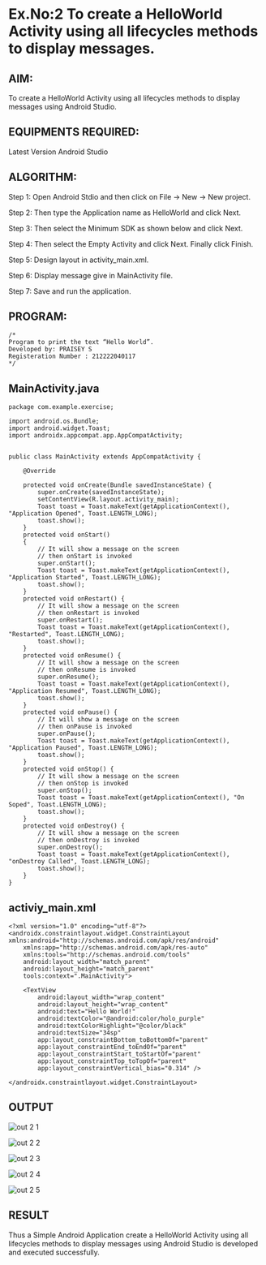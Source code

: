 # Ex.No:2 To create a HelloWorld Activity using all lifecycles methods to display messages.


## AIM:

To create a HelloWorld Activity using all lifecycles methods to display messages using Android Studio.

## EQUIPMENTS REQUIRED:

Latest Version Android Studio

## ALGORITHM:

Step 1: Open Android Stdio and then click on File -> New -> New project.

Step 2: Then type the Application name as HelloWorld and click Next. 

Step 3: Then select the Minimum SDK as shown below and click Next.

Step 4: Then select the Empty Activity and click Next. Finally click Finish.

Step 5: Design layout in activity_main.xml.

Step 6: Display message give in MainActivity file.

Step 7: Save and run the application.

## PROGRAM:
```
/*
Program to print the text “Hello World”.
Developed by: PRAISEY S
Registeration Number : 212222040117
*/
```
## MainActivity.java
```
package com.example.exercise;

import android.os.Bundle;
import android.widget.Toast;
import androidx.appcompat.app.AppCompatActivity;


public class MainActivity extends AppCompatActivity {

    @Override

    protected void onCreate(Bundle savedInstanceState) {
        super.onCreate(savedInstanceState);
        setContentView(R.layout.activity_main);
        Toast toast = Toast.makeText(getApplicationContext(), "Application Opened", Toast.LENGTH_LONG);
        toast.show();
    }
    protected void onStart()
    {
        // It will show a message on the screen
        // then onStart is invoked
        super.onStart();
        Toast toast = Toast.makeText(getApplicationContext(), "Application Started", Toast.LENGTH_LONG);
        toast.show();
    }
    protected void onRestart() {
        // It will show a message on the screen
        // then onRestart is invoked
        super.onRestart();
        Toast toast = Toast.makeText(getApplicationContext(), "Restarted", Toast.LENGTH_LONG);
        toast.show();
    }
    protected void onResume() {
        // It will show a message on the screen
        // then onResume is invoked
        super.onResume();
        Toast toast = Toast.makeText(getApplicationContext(), "Application Resumed", Toast.LENGTH_LONG);
        toast.show();
    }
    protected void onPause() {
        // It will show a message on the screen
        // then onPause is invoked
        super.onPause();
        Toast toast = Toast.makeText(getApplicationContext(), "Application Paused", Toast.LENGTH_LONG);
        toast.show();
    }
    protected void onStop() {
        // It will show a message on the screen
        // then onStop is invoked
        super.onStop();
        Toast toast = Toast.makeText(getApplicationContext(), "On Soped", Toast.LENGTH_LONG);
        toast.show();
    }
    protected void onDestroy() {
        // It will show a message on the screen
        // then onDestroy is invoked
        super.onDestroy();
        Toast toast = Toast.makeText(getApplicationContext(), "onDestroy Called", Toast.LENGTH_LONG);
        toast.show();
    }
}
```

## activiy_main.xml
```
<?xml version="1.0" encoding="utf-8"?>
<androidx.constraintlayout.widget.ConstraintLayout xmlns:android="http://schemas.android.com/apk/res/android"
    xmlns:app="http://schemas.android.com/apk/res-auto"
    xmlns:tools="http://schemas.android.com/tools"
    android:layout_width="match_parent"
    android:layout_height="match_parent"
    tools:context=".MainActivity">

    <TextView
        android:layout_width="wrap_content"
        android:layout_height="wrap_content"
        android:text="Hello World!"
        android:textColor="@android:color/holo_purple"
        android:textColorHighlight="@color/black"
        android:textSize="34sp"
        app:layout_constraintBottom_toBottomOf="parent"
        app:layout_constraintEnd_toEndOf="parent"
        app:layout_constraintStart_toStartOf="parent"
        app:layout_constraintTop_toTopOf="parent"
        app:layout_constraintVertical_bias="0.314" />

</androidx.constraintlayout.widget.ConstraintLayout>
```

## OUTPUT

![out 2 1](https://github.com/suryacse05/lifecyclemethods/assets/119394259/4ef83c0f-6a0c-4af6-af99-a581518f43c9)

![out 2 2](https://github.com/suryacse05/lifecyclemethods/assets/119394259/5f9c9993-d3dd-49f7-b776-53b73536496a)

![out 2 3](https://github.com/suryacse05/lifecyclemethods/assets/119394259/5c8d5961-7bd6-4cb4-a190-07505e749205)

![out 2 4](https://github.com/suryacse05/lifecyclemethods/assets/119394259/330dde8b-25ea-480c-a7ff-0f745aed41b3)

![out 2 5](https://github.com/suryacse05/lifecyclemethods/assets/119394259/c7866378-d4b1-47ca-b4b7-e2343fb6b6e7)


## RESULT
Thus a Simple Android Application create a HelloWorld Activity using all lifecycles methods to display messages using Android Studio is developed and executed successfully.
